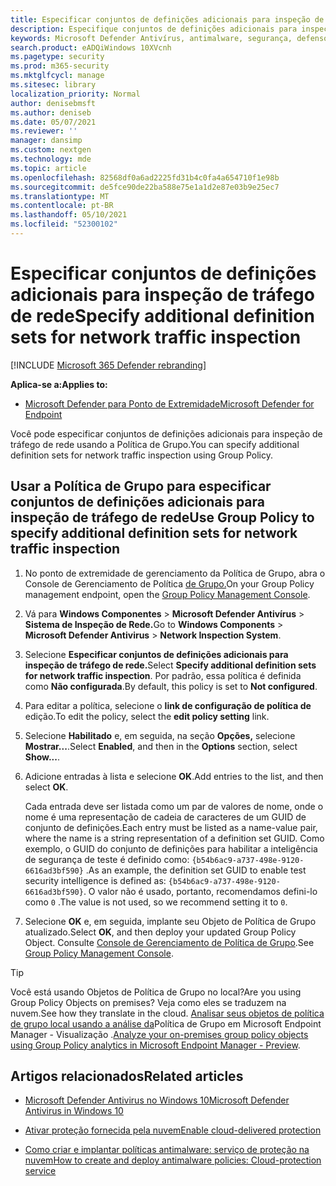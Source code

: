 ```yaml
---
title: Especificar conjuntos de definições adicionais para inspeção de tráfego de rede para Microsoft Defender Antivírus
description: Especifique conjuntos de definições adicionais para inspeção de tráfego de rede para Microsoft Defender Antivírus.
keywords: Microsoft Defender Antivírus, antimalware, segurança, defensor, inspeção de tráfego de rede
search.product: eADQiWindows 10XVcnh
ms.pagetype: security
ms.prod: m365-security
ms.mktglfcycl: manage
ms.sitesec: library
localization_priority: Normal
author: denisebmsft
ms.author: deniseb
ms.date: 05/07/2021
ms.reviewer: ''
manager: dansimp
ms.custom: nextgen
ms.technology: mde
ms.topic: article
ms.openlocfilehash: 82568df0a6ad2225fd31b4c0fa4a654710f1e98b
ms.sourcegitcommit: de5fce90de22ba588e75e1a1d2e87e03b9e25ec7
ms.translationtype: MT
ms.contentlocale: pt-BR
ms.lasthandoff: 05/10/2021
ms.locfileid: "52300102"
---
```

# <a name="specify-additional-definition-sets-for-network-traffic-inspection"></a><span data-ttu-id="1be5d-104">Especificar conjuntos de definições adicionais para inspeção de tráfego de rede</span><span class="sxs-lookup"><span data-stu-id="1be5d-104">Specify additional definition sets for network traffic inspection</span></span>

[!INCLUDE [Microsoft 365 Defender rebranding](../../includes/microsoft-defender.md)]

<span data-ttu-id="1be5d-105">**Aplica-se a:**</span><span class="sxs-lookup"><span data-stu-id="1be5d-105">**Applies to:**</span></span>

- [<span data-ttu-id="1be5d-106">Microsoft Defender para Ponto de Extremidade</span><span class="sxs-lookup"><span data-stu-id="1be5d-106">Microsoft Defender for Endpoint</span></span>](/microsoft-365/security/defender-endpoint/)

<span data-ttu-id="1be5d-107">Você pode especificar conjuntos de definições adicionais para inspeção de tráfego de rede usando a Política de Grupo.</span><span class="sxs-lookup"><span data-stu-id="1be5d-107">You can specify additional definition sets for network traffic inspection using Group Policy.</span></span>

## <a name="use-group-policy-to-specify-additional-definition-sets-for-network-traffic-inspection"></a><span data-ttu-id="1be5d-108">Usar a Política de Grupo para especificar conjuntos de definições adicionais para inspeção de tráfego de rede</span><span class="sxs-lookup"><span data-stu-id="1be5d-108">Use Group Policy to specify additional definition sets for network traffic inspection</span></span>

1. <span data-ttu-id="1be5d-109">No ponto de extremidade de gerenciamento da Política de Grupo, abra o Console de Gerenciamento de Política [de Grupo.](/previous-versions/windows/it-pro/windows-server-2008-R2-and-2008/cc731212(v=ws.11))</span><span class="sxs-lookup"><span data-stu-id="1be5d-109">On your Group Policy management endpoint, open the [Group Policy Management Console](/previous-versions/windows/it-pro/windows-server-2008-R2-and-2008/cc731212(v=ws.11)).</span></span>

2. <span data-ttu-id="1be5d-110">Vá para **Windows Componentes**  >  **Microsoft Defender Antivírus**  >  **Sistema de Inspeção de Rede.**</span><span class="sxs-lookup"><span data-stu-id="1be5d-110">Go to **Windows Components** > **Microsoft Defender Antivirus** > **Network Inspection System**.</span></span> 

3. <span data-ttu-id="1be5d-111">Selecione **Especificar conjuntos de definições adicionais para inspeção de tráfego de rede.**</span><span class="sxs-lookup"><span data-stu-id="1be5d-111">Select **Specify additional definition sets for network traffic inspection**.</span></span> <span data-ttu-id="1be5d-112">Por padrão, essa política é definida como **Não configurada**.</span><span class="sxs-lookup"><span data-stu-id="1be5d-112">By default, this policy is set to **Not configured**.</span></span> 

4. <span data-ttu-id="1be5d-113">Para editar a política, selecione o **link de configuração de política de** edição.</span><span class="sxs-lookup"><span data-stu-id="1be5d-113">To edit the policy, select the **edit policy setting** link.</span></span>

5. <span data-ttu-id="1be5d-114">Selecione **Habilitado** e, em seguida, na seção **Opções,** selecione **Mostrar...**.</span><span class="sxs-lookup"><span data-stu-id="1be5d-114">Select **Enabled**, and then in the **Options** section, select **Show...**.</span></span>

6. <span data-ttu-id="1be5d-115">Adicione entradas à lista e selecione **OK**.</span><span class="sxs-lookup"><span data-stu-id="1be5d-115">Add entries to the list, and then select **OK**.</span></span> 

   <span data-ttu-id="1be5d-116">Cada entrada deve ser listada como um par de valores de nome, onde o nome é uma representação de cadeia de caracteres de um GUID de conjunto de definições.</span><span class="sxs-lookup"><span data-stu-id="1be5d-116">Each entry must be listed as a name-value pair, where the name is a string representation of a definition set GUID.</span></span> <span data-ttu-id="1be5d-117">Como exemplo, o GUID do conjunto de definições para habilitar a inteligência de segurança de teste é definido como: `{b54b6ac9-a737-498e-9120-6616ad3bf590}` .</span><span class="sxs-lookup"><span data-stu-id="1be5d-117">As an example, the definition set GUID to enable test security intelligence is defined as: `{b54b6ac9-a737-498e-9120-6616ad3bf590}`.</span></span> <span data-ttu-id="1be5d-118">O valor não é usado, portanto, recomendamos defini-lo como `0` .</span><span class="sxs-lookup"><span data-stu-id="1be5d-118">The value is not used, so we recommend setting it to `0`.</span></span> 

7. <span data-ttu-id="1be5d-119">Selecione **OK** e, em seguida, implante seu Objeto de Política de Grupo atualizado.</span><span class="sxs-lookup"><span data-stu-id="1be5d-119">Select **OK**, and then deploy your updated Group Policy Object.</span></span> <span data-ttu-id="1be5d-120">Consulte [Console de Gerenciamento de Política de Grupo](/windows/win32/srvnodes/group-policy).</span><span class="sxs-lookup"><span data-stu-id="1be5d-120">See [Group Policy Management Console](/windows/win32/srvnodes/group-policy).</span></span>

> [!TIP]
> <span data-ttu-id="1be5d-121">Você está usando Objetos de Política de Grupo no local?</span><span class="sxs-lookup"><span data-stu-id="1be5d-121">Are you using Group Policy Objects on premises?</span></span> <span data-ttu-id="1be5d-122">Veja como eles se traduzem na nuvem.</span><span class="sxs-lookup"><span data-stu-id="1be5d-122">See how they translate in the cloud.</span></span> <span data-ttu-id="1be5d-123">[Analisar seus objetos de política de grupo local usando a análise da](/mem/intune/configuration/group-policy-analytics)Política de Grupo em Microsoft Endpoint Manager - Visualização .</span><span class="sxs-lookup"><span data-stu-id="1be5d-123">[Analyze your on-premises group policy objects using Group Policy analytics in Microsoft Endpoint Manager - Preview](/mem/intune/configuration/group-policy-analytics).</span></span> 
  
## <a name="related-articles"></a><span data-ttu-id="1be5d-124">Artigos relacionados</span><span class="sxs-lookup"><span data-stu-id="1be5d-124">Related articles</span></span>

- [<span data-ttu-id="1be5d-125">Microsoft Defender Antivirus no Windows 10</span><span class="sxs-lookup"><span data-stu-id="1be5d-125">Microsoft Defender Antivirus in Windows 10</span></span>](microsoft-defender-antivirus-in-windows-10.md)
 
- [<span data-ttu-id="1be5d-126">Ativar proteção fornecida pela nuvem</span><span class="sxs-lookup"><span data-stu-id="1be5d-126">Enable cloud-delivered protection</span></span>](enable-cloud-protection-microsoft-defender-antivirus.md)

- [<span data-ttu-id="1be5d-127">Como criar e implantar políticas antimalware: serviço de proteção na nuvem</span><span class="sxs-lookup"><span data-stu-id="1be5d-127">How to create and deploy antimalware policies: Cloud-protection service</span></span>](/configmgr/protect/deploy-use/endpoint-antimalware-policies#cloud-protection-service)